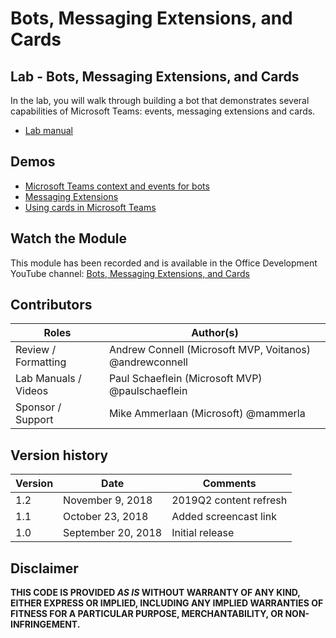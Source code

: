 # Bots, Messaging Extensions, and Cards

## Lab - Bots, Messaging Extensions, and Cards

In the lab, you will walk through building a bot that demonstrates several capabilities of Microsoft Teams: events, messaging extensions and cards.

- [Lab manual](./Lab.md)

## Demos

- [Microsoft Teams context and events for bots](./Demos/01-send-receive-files)
- [Messaging Extensions](./Demos/02-messaging-extension)
- [Using cards in Microsoft Teams](./Demos/03-adaptive-card)

## Watch the Module

This module has been recorded and is available in the Office Development YouTube channel: [Bots, Messaging Extensions, and Cards](https://youtu.be/kmtBvvp-smE)

## Contributors

|        Roles         |                        Author(s)                        |
| -------------------- | ------------------------------------------------------- |
| Review / Formatting  | Andrew Connell (Microsoft MVP, Voitanos) @andrewconnell |
| Lab Manuals / Videos | Paul Schaeflein (Microsoft MVP) @paulschaeflein         |
| Sponsor / Support    | Mike Ammerlaan (Microsoft) @mammerla                    |

## Version history

| Version |        Date        |       Comments         |
| ------- | ------------------ | ---------------------- |
| 1.2     | November 9, 2018   | 2019Q2 content refresh |
| 1.1     | October 23, 2018   | Added screencast link  |
| 1.0     | September 20, 2018 | Initial release        |

## Disclaimer

**THIS CODE IS PROVIDED *AS IS* WITHOUT WARRANTY OF ANY KIND, EITHER EXPRESS OR IMPLIED, INCLUDING ANY IMPLIED WARRANTIES OF FITNESS FOR A PARTICULAR PURPOSE, MERCHANTABILITY, OR NON-INFRINGEMENT.**


